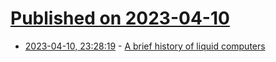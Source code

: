 # [Published on 2023-04-10](index.md)

* [2023-04-10, 23:28:19](https://lobste.rs/s/iogc1g/brief_history_liquid_computers) - [A brief history of liquid computers](https://royalsocietypublishing.org/doi/pdf/10.1098/rstb.2018.0372)
